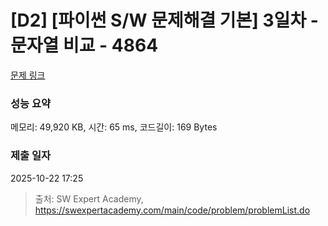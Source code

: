# [D2] [파이썬 S/W 문제해결 기본] 3일차 - 문자열 비교 - 4864 

[문제 링크](https://swexpertacademy.com/main/code/problem/problemDetail.do?contestProbId=AWTQRytKQJ0DFAVT) 

### 성능 요약

메모리: 49,920 KB, 시간: 65 ms, 코드길이: 169 Bytes

### 제출 일자

2025-10-22 17:25



> 출처: SW Expert Academy, https://swexpertacademy.com/main/code/problem/problemList.do